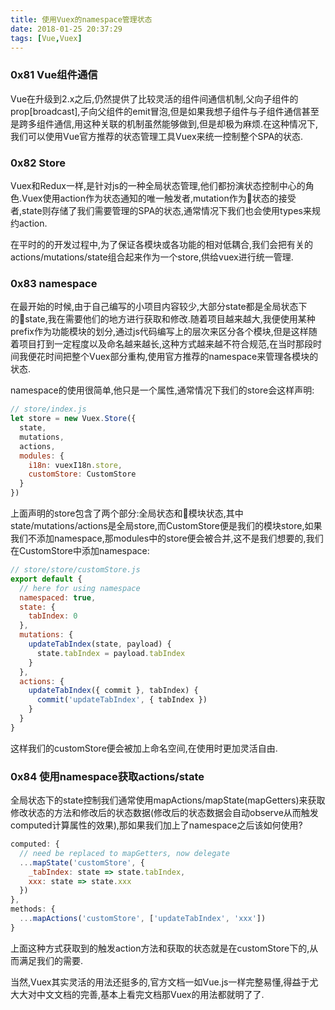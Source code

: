 ```yaml
---
title: 使用Vuex的namespace管理状态
date: 2018-01-25 20:37:29
tags: [Vue,Vuex]
---
```


### 0x81 Vue组件通信

Vue在升级到2.x之后,仍然提供了比较灵活的组件间通信机制,父向子组件的prop[broadcast],子向父组件的emit冒泡,但是如果我想子组件与子组件通信甚至是跨多组件通信,用这种关联的机制虽然能够做到,但是却极为麻烦.在这种情况下,我们可以使用Vue官方推荐的状态管理工具Vuex来统一控制整个SPA的状态.

### 0x82 Store

Vuex和Redux一样,是针对js的一种全局状态管理,他们都扮演状态控制中心的角色.Vuex使用action作为状态通知的唯一触发者,mutation作为状态的接受者,state则存储了我们需要管理的SPA的状态,通常情况下我们也会使用types来规约action.

在平时的的开发过程中,为了保证各模块或各功能的相对低耦合,我们会把有关的actions/mutations/state组合起来作为一个store,供给vuex进行统一管理.

### 0x83 namespace

在最开始的时候,由于自己编写的小项目内容较少,大部分state都是全局状态下的state,我在需要他们的地方进行获取和修改.随着项目越来越大,我便使用某种prefix作为功能模块的划分,通过js代码编写上的层次来区分各个模块,但是这样随着项目打到一定程度以及命名越来越长,这种方式越来越不符合规范,在当时那段时间我便花时间把整个Vuex部分重构,使用官方推荐的namespace来管理各模块的状态.

namespace的使用很简单,他只是一个属性,通常情况下我们的store会这样声明:

```JavaScript
// store/index.js
let store = new Vuex.Store({
  state,
  mutations,
  actions,
  modules: {
    i18n: vuexI18n.store,
    customStore: CustomStore
  }
})
```

上面声明的store包含了两个部分:全局状态和模块状态,其中state/mutations/actions是全局store,而CustomStore便是我们的模块store,如果我们不添加namespace,那modules中的store便会被合并,这不是我们想要的,我们在CustomStore中添加namespace:

```JavaScript
// store/store/customStore.js
export default {
  // here for using namespace
  namespaced: true,
  state: {
    tabIndex: 0
  },
  mutations: {
    updateTabIndex(state, payload) {
      state.tabIndex = payload.tabIndex
    }
  },
  actions: {
    updateTabIndex({ commit }, tabIndex) {
      commit('updateTabIndex', { tabIndex })
    }
  }
}
```

这样我们的customStore便会被加上命名空间,在使用时更加灵活自由.

### 0x84 使用namespace获取actions/state

全局状态下的state控制我们通常使用mapActions/mapState(mapGetters)来获取修改状态的方法和修改后的状态数据(修改后的状态数据会自动observe从而触发computed计算属性的效果),那如果我们加上了namespace之后该如何使用?

```JavaScript
computed: {
  // need be replaced to mapGetters, now delegate
  ...mapState('customStore', {
    _tabIndex: state => state.tabIndex,
    xxx: state => state.xxx
  })
},
methods: {
  ...mapActions('customStore', ['updateTabIndex', 'xxx'])
}
```

上面这种方式获取到的触发action方法和获取的状态就是在customStore下的,从而满足我们的需要.

当然,Vuex其实灵活的用法还挺多的,官方文档一如Vue.js一样完整易懂,得益于尤大大对中文文档的完善,基本上看完文档那Vuex的用法都就明了了.
